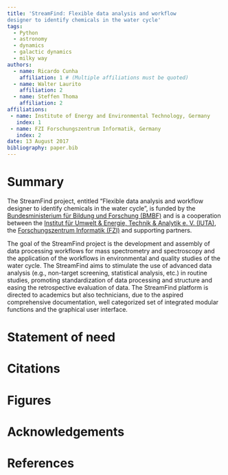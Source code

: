 ```yaml
---
title: 'StreamFind: Flexible data analysis and workflow
designer to identify chemicals in the water cycle'
tags:
  - Python
  - astronomy
  - dynamics
  - galactic dynamics
  - milky way
authors:
  - name: Ricardo Cunha
    affiliation: 1 # (Multiple affiliations must be quoted)
  - name: Walter Laurito
    affiliation: 2
  - name: Steffen Thoma
    affiliation: 2
affiliations:
 - name: Institute of Energy and Environmental Technology, Germany
   index: 1
 - name: FZI Forschungszentrum Informatik, Germany
   index: 2
date: 13 August 2017
bibliography: paper.bib
---
```


# Summary

The StreamFind project, entitled “Flexible data analysis and workflow
designer to identify chemicals in the water cycle”, is funded by the
[Bundesministerium für Bildung und Forschung
(BMBF)](https://www.bmbf.de) and is a cooperation between the [Institut
für Umwelt & Energie, Technik & Analytik e. V.
(IUTA)](https://www.iuta.de), the [Forschungszentrum Informatik
(FZI)](https://www.fzi.de/) and supporting partners. 

The goal of the
StreamFind project is the development and assembly of data processing
workflows for mass spectrometry and spectroscopy and the application of
the workflows in environmental and quality studies of the water cycle.
The StreamFind aims to stimulate the use of advanced data analysis
(e.g., non-target screening, statistical analysis, etc.) in routine
studies, promoting standardization of data processing and structure and
easing the retrospective evaluation of data. The StreamFind platform is
directed to academics but also technicians, due to the aspired
comprehensive documentation, well categorized set of integrated modular
functions and the graphical user interface.  

# Statement of need
<!-- TODO: >

# Mathematics
<!-- 
Single dollars ($) are required for inline mathematics e.g. $f(x) = e^{\pi/x}$

Double dollars make self-standing equations:

$$\Theta(x) = \left\{\begin{array}{l}
0\textrm{ if } x < 0\cr
1\textrm{ else}
\end{array}\right.$$

You can also use plain \LaTeX for equations
\begin{equation}\label{eq:fourier}
\hat f(\omega) = \int_{-\infty}^{\infty} f(x) e^{i\omega x} dx
\end{equation}
and refer to \autoref{eq:fourier} from text. -->

# Citations
<!-- 
Citations to entries in paper.bib should be in
[rMarkdown](http://rmarkdown.rstudio.com/authoring_bibliographies_and_citations.html)
format.

If you want to cite a software repository URL (e.g. something on GitHub without a preferred
citation) then you can do it with the example BibTeX entry below for @fidgit.

For a quick reference, the following citation commands can be used:
- `@author:2001`  ->  "Author et al. (2001)"
- `[@author:2001]` -> "(Author et al., 2001)"
- `[@author1:2001; @author2:2001]` -> "(Author1 et al., 2001; Author2 et al., 2002)" -->

# Figures
<!-- 
Figures can be included like this:
![Caption for example figure.\label{fig:example}](figure.png)
and referenced from text using \autoref{fig:example}.

Figure sizes can be customized by adding an optional second parameter:
![Caption for example figure.](figure.png){ width=20% } -->

# Acknowledgements
<!-- 
We acknowledge contributions from Brigitta Sipocz, Syrtis Major, and Semyeong
Oh, and support from Kathryn Johnston during the genesis of this project. -->

# References